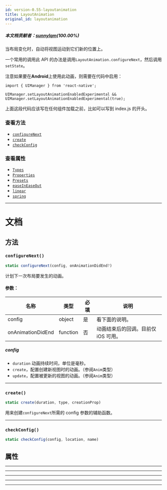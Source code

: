 ```yaml
---
id: version-0.55-layoutanimation
title: LayoutAnimation
original_id: layoutanimation
---
```

##### 本文档贡献者：[sunnylqm](https://github.com/search?q=sunnylqm%40qq.com+in%3Aemail&type=Users)(100.00%)

当布局变化时，自动将视图运动到它们新的位置上。

一个常用的调用此 API 的办法是调用`LayoutAnimation.configureNext`，然后调用`setState`。

注意如果要在**Android**上使用此动画，则需要在代码中启用：

```
import { UIManager } from 'react-native';

UIManager.setLayoutAnimationEnabledExperimental && UIManager.setLayoutAnimationEnabledExperimental(true);
```

上面这段代码应该写在任何组件加载之前，比如可以写到 index.js 的开头。

### 查看方法

* [`configureNext`](layoutanimation.md#configurenext)
* [`create`](layoutanimation.md#create)
* [`checkConfig`](layoutanimation.md#checkconfig)

### 查看属性

* [`Types`](layoutanimation.md#types)
* [`Properties`](layoutanimation.md#properties)
* [`Presets`](layoutanimation.md#presets)
* [`easeInEaseOut`](layoutanimation.md#easeineaseout)
* [`linear`](layoutanimation.md#linear)
* [`spring`](layoutanimation.md#spring)

---

# 文档

## 方法

### `configureNext()`

```javascript
static configureNext(config, onAnimationDidEnd?)
```

计划下一次布局要发生的动画。

#### 参数：

| 名称              | 类型     | 必填 | 说明                                |
| ----------------- | -------- | ---- | ----------------------------------- |
| config            | object   | 是   | 看下面的说明。                      |
| onAnimationDidEnd | function | 否   | 动画结束后的回调。目前仅 iOS 可用。 |

##### config

* `duration` 动画持续时间，单位是毫秒。
* `create`，配置创建新视图时的动画。（参阅`Anim`类型）
* `update`，配置被更新的视图的动画。（参阅`Anim`类型）

---

### `create()`

```javascript
static create(duration, type, creationProp)
```

用来创建`configureNext`所需的 config 参数的辅助函数。

---

### `checkConfig()`

```javascript
static checkConfig(config, location, name)
```

## 属性

---

---

---

---

---
